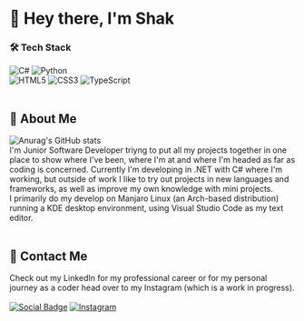 # 🚀 Hey there, I'm Shak
### 🛠️ Tech Stack
![C#](https://img.shields.io/badge/c%23-%23239120.svg?style=for-the-badge&logo=c-sharp&logoColor=white)
![Python](https://img.shields.io/badge/python-3670A0?style=for-the-badge&logo=python&logoColor=ffdd54)
<br>
![HTML5](https://img.shields.io/badge/html5-%23E34F26.svg?style=for-the-badge&logo=html5&logoColor=white)
![CSS3](https://img.shields.io/badge/css3-%231572B6.svg?style=for-the-badge&logo=css3&logoColor=white)
![TypeScript](https://shields.io/badge/TypeScript-3178C6?logo=TypeScript&logoColor=FFF&style=flat-square)
<br><br>

## 🦦 About Me
![Anurag's GitHub stats](https://github-readme-stats.vercel.app/api?username=mechakdotdev&count_private=true&show_icons=true&theme=onedark)
<br>
I'm Junior Software Developer triyng to put all my projects together in one place to show where I've been, where I'm at and where I'm headed as far as coding is concerned. Currently I'm developing in .NET with C# where I'm working, but outside of work I like to try out projects in new languages and frameworks, as well as improve my own knowledge with mini projects.
<br>
I primarily do my develop on Manjaro Linux (an Arch-based distribution) running a KDE desktop environment, using Visual Studio Code as my text editor.
<br><br>

## 📧 Contact Me
Check out my LinkedIn for my professional career or for my personal journey as a coder head over to my Instagram (which is a work in progress). <br><br>
[![Social Badge](https://img.shields.io/badge/LinkedIn-0077B5?style=for-the-badge&logo=linkedin&logoColor=white)](https://www.linkedin.com/in/mechak-holondo/) 
[![Instagram](https://img.shields.io/badge/shakdotdev-%23E4405F.svg?style=for-the-badge&logo=Instagram&logoColor=white)](https://www.instagram.com/chakdotdev/) <br>
